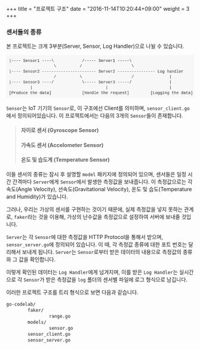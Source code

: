 +++
title = "프로젝트 구조"
date = "2016-11-14T10:20:44+09:00"
weight = 3
+++


### 센서들의 종류
본 프로젝트는 크게 3부분(Server, Sensor, Log Handler)으로 나뉠 수 있습니다.

![Alt project_structure](/img/project_structure.png)

`Sensor`는 IoT 기기의 `Sensor`로, 이 구조에선 Client를 의미하며, `sensor_client.go`에서 정의되어있습니다. 이 프로젝트에서는 다음의 3개의 `Sensor`들이 존재합니다.

> #### **자이로 센서 (Gyroscope Sensor)**
> #### **가속도 센서 (Accelometer Sensor)**
> #### **온도 및 습도계 (Temperature Sensor)**

 이들 센서의 종류는 잠시 후 설명할 `model` 패키지에 정의되어 있으며, 센서들은 일정 시간 간격마다 `Server`에게 `Sensor`에서 발생한 측정값을 보내줍니다. 이 측정값으로는 각속도(Angle Velocity), 선속도(Gravitational Velocity), 온도 및 습도(Temperature and Humidity)가 있습니다.

 그러나, 우리는 가상의 센서를 구현하는 것이기 때문에, 실제 측정값을 넣지 못하는 관계로, `faker`라는 것을 이용해, 가상의 난수값을 측정값으로 설정하여 서버에 보내줄 것입니다.

 `Server`는 각 `Sensor`에 대한 측정값을 HTTP Protocol을 통해서 받으며, `sensor_server.go`에 정의되어 있습니다. 이 때, 각 측정값 종류에 대한 포트 번호는 달리해서 보내게 됩니다. `Server`는 `Sensor`로부터 받은 데이터의 내용으로 측정값의 종류와 그 값을 확인합니다.

 이렇게 확인된 데이터는 `Log Handler`에게 넘겨지며, 이를 받은 `Log Handler`는 실시간으로 각 `Sensor`가 받은 측정값을 `log` 폴더의 센서별 파일에 로그 형식으로 남깁니다.

 이러한 프로젝트 구조를 트리 형식으로 보면 다음과 같습니다.

```
go-codelab/
        faker/
                range.go
        models/
                sensor.go
        sensor_client.go
        sensor_server.go
```